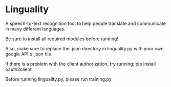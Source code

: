 # Linguality
A speech-to-text recognition tool to help people translate and communicate in many different languages.

Be sure to install all required modules before running!

Also, make sure to replace the .json directory in linguality.py with your own google API's .json file

If there is a problem with the client authorization, try running:
pip install oauth2client

Before running linguality.py, please run training.py
